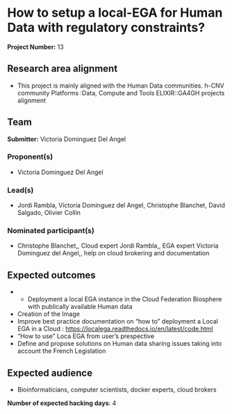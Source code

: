 # How to setup a local-EGA for Human Data with regulatory constraints?

**Project Number:** 13

## Research area alignment

- This project is mainly aligned with the Human Data communities. 
 h-CNV community
 Platforms :Data, Compute and Tools
 ELIXIR::GA4GH projects alignment

## Team

**Submitter:** Victoria Dominguez Del Angel

### Proponent(s)

- Victoria Dominguez Del Angel

### Lead(s)

- Jordi Rambla, Victoria Dominguez del Angel, Christophe Blanchet, David Salgado, Olivier Collin

### Nominated participant(s)

- Christophe Blanchet,, Cloud expert
 Jordi Rambla,, EGA expert
 Victoria Dominguez del Angel,, help on cloud brokering and documentation

## Expected outcomes

- - Deployment a local EGA instance in the Cloud Federation Biosphere with publically available Human data
 - Creation of the Image
 - Improve best practice documentation on “how to” deployment a Local EGA in a Cloud : https://localega.readthedocs.io/en/latest/code.html
 - “How to use” Loca EGA from user’s prespective
 - Define and propose solutions on Human data sharing issues taking into account the French Legislation

## Expected audience

- Bioinformaticians, computer scientists, docker experts, cloud brokers

**Number of expected hacking days**: 4

